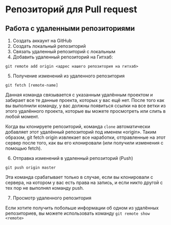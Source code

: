 # Репозиторий для Pull request
## Работа с удаленными репозиториями
1. Создать аккаунт на GitHub
2. Создать локальный репозиторий
3. Связать удаленный репозиторий с локальным
4. Добавить удаленный репозиторий на Гитхаб:

`git remote add origin <адрес нашего репозитория на гитхаб>`

5. Получение изменений из удаленного репозитория 

`git fetch [remote-name]`

Данная команда связывается с указанным удалённым проектом и забирает все те данные проекта, которых у вас ещё нет. После того как вы выполнили команду, у вас должны появиться ссылки на все ветки из этого удалённого проекта, которые вы можете просмотреть или слить в любой момент.

Когда вы клонируете репозиторий, команда `clone` автоматически добавляет этот удалённый репозиторий под именем «origin». Таким образом, git fetch origin извлекает все наработки, отправленные на этот сервер после того, как вы его клонировали (или получили изменения с помощью fetch).

6. Отправка изменений в удаленный репозиторий (Push)

`git push origin master`

Эта команда срабатывает только в случае, если вы клонировали с сервера, на котором у вас есть права на запись, и если никто другой с тех пор не выполнял команду push.

7. Просмотр удаленного репозитория

Если хотите получить побольше информации об одном из удалённых репозиториев, вы можете использовать команду `git remote show <remote>`

